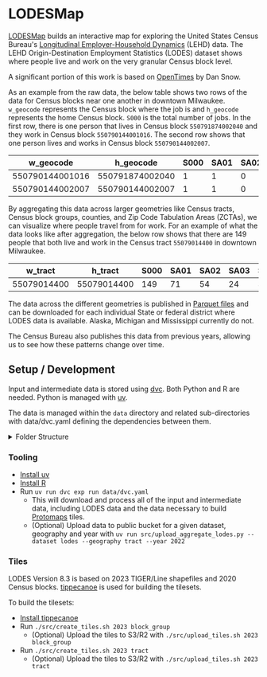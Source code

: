 # LODESMap

[LODESMap](https://lodesmap.com/) builds an interactive map for exploring the United States Census Bureau's [Longitudinal Employer-Household Dynamics](https://lehd.ces.census.gov/data/) (LEHD) data. The LEHD Origin-Destination Employment Statistics (LODES) dataset shows where people live and work on the very granular Census block level.

A significant portion of this work is based on [OpenTimes](https://github.com/dfsnow/opentimes) by Dan Snow.

As an example from the raw data, the below table shows two rows of the data for Census blocks near one another in downtown Milwaukee. `w_geocode` represents the Census block where the job is and `h_geocode` represents the home Census block. `S000` is the total number of jobs. In the first row, there is one person that lives in Census block `550791874002040` and they work in Census block `550790144001016`. The second row shows that one person lives and works in Census block `550790144002007`.

|w_geocode      |h_geocode      |S000|SA01|SA02|SA03|SE01|SE02|SE03|SI01|SI02|SI03|createdate|
|---------------|---------------|----|----|----|----|----|----|----|----|----|----|----------|
|550790144001016|550791874002040|1   |1   |0   |0   |0   |0   |1   |0   |0   |1   |20240920  |
|550790144002007|550790144002007|1   |1   |0   |0   |0   |0   |1   |0   |0   |1   |20240920  |


By aggregating this data across larger geometries like Census tracts, Census block groups, counties, and Zip Code Tabulation Areas (ZCTAs), we can visualize where people travel from for work. For an example of what the data looks like after aggregation, the below row shows that there are 149 people that both live and work in the Census tract `55079014400` in downtown Milwaukee.

|w_tract    |h_tract    |S000|SA01|SA02|SA03|SE01|SE02|SE03|SI01|SI02|SI03|
|-----------|-----------|----|----|----|----|----|----|----|----|----|----|
|55079014400|55079014400|149 |71  |54  |24  |36  |27  |86  |1   |5   |143 |

The data across the different geometries is published in [Parquet files](https://en.wikipedia.org/wiki/Apache_Parquet) and can be downloaded for each individual State or federal district where LODES data is available. Alaska, Michigan and Mississippi currently do not.

The Census Bureau also publishes this data from previous years, allowing us to see how these patterns change over time.

## Setup / Development

Input and intermediate data is stored using [dvc](https://dvc.org/). Both Python and R are needed. Python is managed with [uv](https://github.com/astral-sh/uv).

The data is managed within the `data` directory and related sub-directories with data/dvc.yaml defining the dependencies between them.

<details>
  <summary>Folder Structure</summary>

- data/
  - input/
    - cb/
      - year=YYYY/
        - geography=GEOGRAPHY/
          - GEOGRAPHY.geojson
    - lodes/
      - year=YYYY/
        - state=XX/
          - XX.csv.gz
  - intermediate/
    - od\_lodes/
      - year=YYYY/
        - geography=GEOGRAPHY/
          - state=XX/
            - XX.parquet

</details>

### Tooling

- [Install uv](https://docs.astral.sh/uv/getting-started/installation/)
- [Install R](https://www.r-project.org)
- Run `uv run dvc exp run data/dvc.yaml`
  - This will download and process all of the input and intermediate data, including LODES data and the data necessary to build [Protomaps](https://protomaps.com) tiles.
  - (Optional) Upload data to public bucket for a given dataset, geography and year with `uv run src/upload_aggregate_lodes.py --dataset lodes --geography tract --year 2022`


### Tiles

LODES Version 8.3 is based on 2023 TIGER/Line shapefiles and 2020 Census blocks. [tippecanoe](https://github.com/felt/tippecanoe) is used for building the tilesets.

To build the tilesets:

- [Install tippecanoe](https://github.com/felt/tippecanoe#installation)
- Run `./src/create_tiles.sh 2023 block_group`
  - (Optional) Upload the tiles to S3/R2 with `./src/upload_tiles.sh 2023 block_group`
- Run `./src/create_tiles.sh 2023 tract`
  - (Optional) Upload the tiles to S3/R2 with `./src/upload_tiles.sh 2023 tract`
